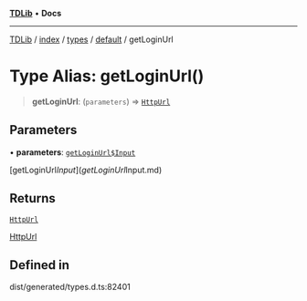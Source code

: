 [**TDLib**](../../../../../../README.md) • **Docs**

***

[TDLib](../../../../../../modules.md) / [index](../../../../../README.md) / [types](../../../README.md) / [default](../README.md) / getLoginUrl

# Type Alias: getLoginUrl()

> **getLoginUrl**: (`parameters`) => [`HttpUrl`](HttpUrl.md)

## Parameters

• **parameters**: [`getLoginUrl$Input`](getLoginUrl$Input.md)

[getLoginUrl$Input](getLoginUrl$Input.md)

## Returns

[`HttpUrl`](HttpUrl.md)

[HttpUrl](HttpUrl.md)

## Defined in

dist/generated/types.d.ts:82401
